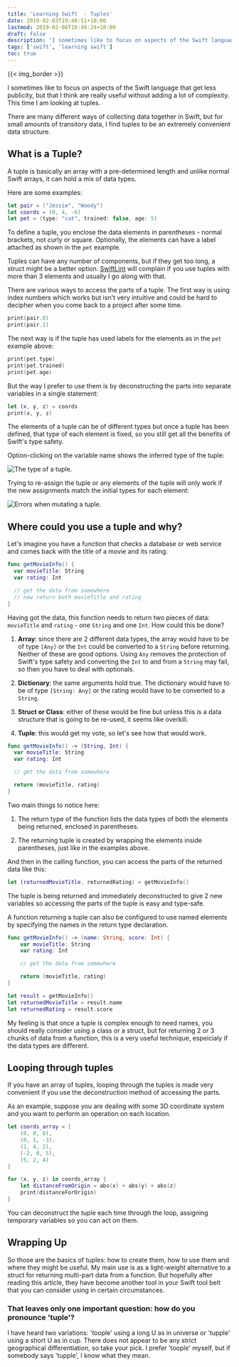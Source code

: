 ```yaml
---
title: 'Learning Swift  - Tuples'
date: 2019-02-03T19:48:51+10:00
lastmod: 2019-02-06T16:49:24+10:00
draft: false
description: 'I sometimes like to focus on aspects of the Swift language that get less publicity, but that I think are really useful without adding a lot of complexity. This time I am looking at tuples.'
tags: ['swift', 'learning swift']
toc: true
---
```


{{< img_border >}}

I sometimes like to focus on aspects of the Swift language that get less publicity, but that I think are really useful without adding a lot of complexity. This time I am looking at tuples.

There are many different ways of collecting data together in Swift, but for small amounts of transitory data, I find tuples to be an extremely convenient data structure.

<!--more-->

## What is a Tuple?

A tuple is basically an array with a pre-determined length and unlike normal Swift arrays, it can hold a mix of data types.

Here are some examples:

```swift
let pair = ("Jessie", "Woody")
let coords = (0, 4, -6)
let pet = (type: "cat", trained: false, age: 5)
```

To define a tuple, you enclose the data elements in parentheses - normal brackets, not curly or square. Optionally, the elements can have a label attached as shown in the `pet` example.

Tuples can have any number of components, but if they get too long, a struct might be a better option. [SwiftLint][3] will complain if you use tuples with more than 3 elements and usually I go along with that.

There are various ways to access the parts of a tuple. The first way is using index numbers which works but isn't very intuitive and could be hard to decipher when you come back to a project after some time.

```swift
print(pair.0)
print(pair.1)
```

The next way is if the tuple has used labels for the elements as in the `pet` example above:

```swift
print(pet.type)
print(pet.trained)
print(pet.age)
```

But the way I prefer to use them is by deconstructing the parts into separate variables in a single statement:

```swift
let (x, y, z) = coords
print(x, y, z)
```

The elements of a tuple can be of different types but once a tuple has been defined, that type of each element is fixed, so you still get all the benefits of Swift's type safety.

Option-clicking on the variable name shows the inferred type of the tuple:

![The type of a tuple.][1]

Trying to re-assign the tuple or any elements of the tuple will only work if the new assignments match the initial types for each element:

![Errors when mutating a tuple.][2]


## Where could you use a tuple and why?

Let's imagine you have a function that checks a database or web service and comes back with the title of a movie and its rating.

```swift
func getMovieInfo() {
  var movieTitle: String
  var rating: Int

  // get the data from somewhere
  // now return both movieTitle and rating
}
```

Having got the data, this function needs to return two pieces of data: `movieTitle` and `rating` - one `String` and one `Int`. How could this be done?

1. **Array**: since there are 2 different data types, the array would have to be of type `[Any]` or the `Int` could be converted to a `String` before returning. Neither of these are good options. Using `Any` removes the protection of Swift's type safety and converting the `Int` to and from a `String` may fail, so then you have to deal with optionals.

2. **Dictionary**: the same arguments hold true. The dictionary would have to be of type `[String: Any]` or the rating would have to be converted to a `String`.

3. **Struct or Class**: either of these would be fine but unless this is a data structure that is going to be re-used, it seems like overkill.

4. **Tuple**: this would get my vote, so let's see how that would work.

```swift
func getMovieInfo() -> (String, Int) {
  var movieTitle: String
  var rating: Int

  // get the data from somewhere

  return (movieTitle, rating)
}
```

Two main things to notice here:

1. The return type of the function lists the data types of both the elements being returned, enclosed in parentheses.

2. The returning tuple is created by wrapping the elements inside parentheses, just like in the examples above.

And then in the calling function, you can access the parts of the returned data like this:

```swift
let (returnedMovieTitle, returnedRating) = getMovieInfo()
```

The tuple is being returned and immediately deconstructed to give 2 new variables so accessing the parts of the tuple is easy and type-safe.

A function returning a tuple can also be configured to use named elements by specifying the names in the return type declaration.

```swift
func getMovieInfo() -> (name: String, score: Int) {
    var movieTitle: String
    var rating: Int

    // get the data from somewhere

    return (movieTitle, rating)
}

let result = getMovieInfo()
let returnedMovieTitle = result.name
let returnedRating = result.score
```

My feeling is that once a tuple is complex enough to need names, you should really consider using a class or a struct, but for returning 2 or 3 chunks of data from a function, this is a very useful technique, espeicialy if the data types are different.

## Looping through tuples

If you have an array of tuples, looping through the tuples is made very convenient if you use the deconstruction method of accessing the parts.

As an example, suppose you are dealing with some 3D coordinate system and you want to perform an operation on each location.

```swift
let coords_array = [
    (0, 0, 0),
    (0, 1, -3),
    (1, 4, 2),
    (-2, 0, 5),
    (5, 2, 4)
]

for (x, y, z) in coords_array {
    let distanceFromOrigin = abs(x) + abs(y) + abs(z)
    print(distanceForOrigin)
}
```

You can deconstruct the tuple each time through the loop, assigning temporary variables so you can act on them.

## Wrapping Up

So those are the basics of tuples: how to create them, how to use them and where they might be useful. My main use is as a light-weight alternative to a struct for returning multi-part data from a function. But hopefully after reading this article, they have become another tool in your Swift tool belt that you can consider using in certain circumstances.

### That leaves only one important question: how do you pronounce 'tuple'?

I have heard two variations: 'toople' using a long U as in universe or 'tupple' using a short U as in cup. There does not appear to be any strict geographical differentiation, so take your pick. I prefer 'toople' myself, but if somebody says 'tupple', I know what they mean.

[1]: /images/2019/Tuple_type.png
[2]: /images/2019/Tuple_errors.png
[3]: https://github.com/realm/SwiftLint